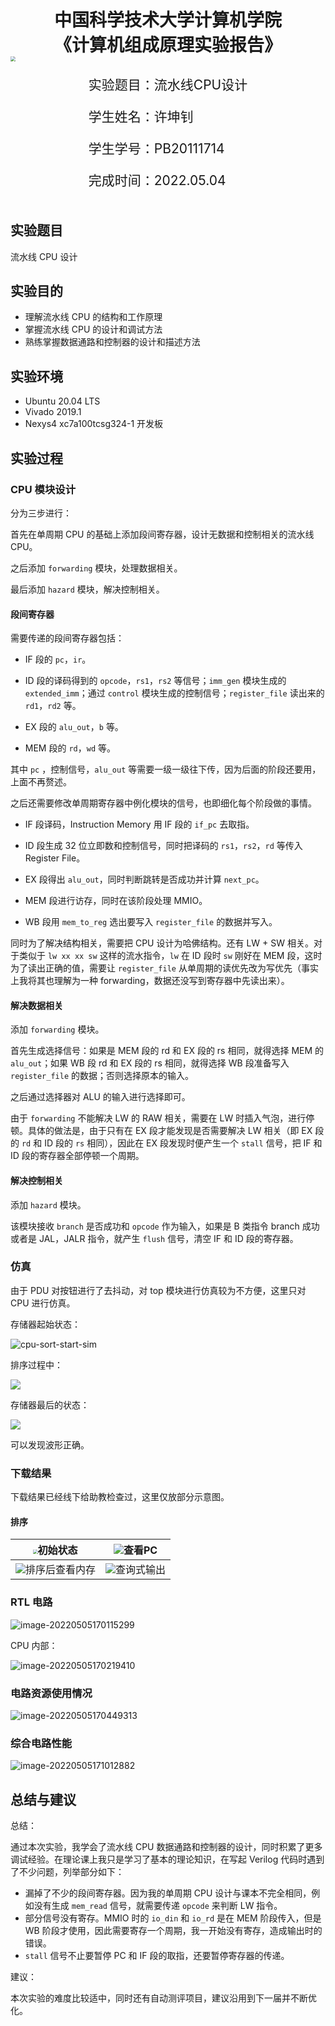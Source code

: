 <div style="text-align:center;font-size:2em;font-weight:bold;margin-top:20%">中国科学技术大学计算机学院</div>

<div style="text-align:center;font-size:2em;font-weight:bold;">《计算机组成原理实验报告》</div>







<img src="logo.png" style="zoom: 50%;" />





<div style="display: flex;flex-direction: column;align-items: center;font-size:1.5em">
<div>
<p>实验题目：流水线CPU设计</p>
<p>学生姓名：许坤钊</p>
<p>学生学号：PB20111714</p>
<p>完成时间：2022.05.04</p>
</div>
</div>





<div style="page-break-after:always"></div>

## 实验题目

流水线 CPU 设计

## 实验目的

+ 理解流水线 CPU 的结构和工作原理
+ 掌握流水线 CPU 的设计和调试方法
+ 熟练掌握数据通路和控制器的设计和描述方法

## 实验环境

+ Ubuntu 20.04 LTS
+ Vivado 2019.1
+ Nexys4 xc7a100tcsg324-1 开发板

## 实验过程

### CPU 模块设计

分为三步进行：

首先在单周期 CPU 的基础上添加段间寄存器，设计无数据和控制相关的流水线 CPU。

之后添加 `forwarding` 模块，处理数据相关。

最后添加 `hazard` 模块，解决控制相关。

#### 段间寄存器

需要传递的段间寄存器包括：

+ IF 段的 `pc`，`ir`。

+ ID 段的译码得到的 `opcode`，`rs1`，`rs2` 等信号；`imm_gen` 模块生成的 `extended_imm`；通过 `control` 模块生成的控制信号；`register_file` 读出来的 `rd1`，`rd2` 等。

+ EX 段的 `alu_out`，`b` 等。

+ MEM 段的 `rd`，`wd` 等。

其中 `pc` ，控制信号，`alu_out` 等需要一级一级往下传，因为后面的阶段还要用，上面不再赘述。

之后还需要修改单周期寄存器中例化模块的信号，也即细化每个阶段做的事情。

+ IF 段译码，Instruction Memory 用 IF 段的 `if_pc` 去取指。

+ ID 段生成 32 位立即数和控制信号，同时把译码的 `rs1`，`rs2`，`rd` 等传入 Register File。

+ EX 段得出 `alu_out`，同时判断跳转是否成功并计算 `next_pc`。

+ MEM 段进行访存，同时在该阶段处理 MMIO。

+ WB 段用 `mem_to_reg` 选出要写入 `register_file` 的数据并写入。

同时为了解决结构相关，需要把 CPU 设计为哈佛结构。还有 LW + SW 相关。对于类似于 `lw xx xx sw` 这样的流水指令，`lw` 在 ID 段时 `sw` 刚好在 MEM 段，这时为了读出正确的值，需要让 `register_file` 从单周期的读优先改为写优先（事实上我将其也理解为一种 forwarding，数据还没写到寄存器中先读出来）。

#### 解决数据相关

添加 `forwarding` 模块。

首先生成选择信号：如果是 MEM 段的 rd 和 EX 段的 rs 相同，就得选择 MEM 的 `alu_out`；如果 WB 段 rd 和   EX 段的 rs 相同，就得选择 WB 段准备写入 `register_file` 的数据；否则选择原本的输入。

之后通过选择器对 ALU 的输入进行选择即可。

由于 `forwarding` 不能解决 LW 的 RAW 相关，需要在 LW 时插入气泡，进行停顿。具体的做法是，由于只有在 EX 段才能发现是否需要解决 LW 相关（即 EX 段的 `rd` 和 ID 段的 `rs` 相同），因此在 EX 段发现时便产生一个 `stall` 信号，把 IF 和 ID 段的寄存器全部停顿一个周期。

#### 解决控制相关

添加 `hazard` 模块。

该模块接收 `branch` 是否成功和 `opcode` 作为输入，如果是 B 类指令 branch 成功或者是 JAL，JALR 指令，就产生 `flush` 信号，清空 IF 和 ID 段的寄存器。

### 仿真

由于 PDU 对按钮进行了去抖动，对 top 模块进行仿真较为不方便，这里只对 CPU 进行仿真。

存储器起始状态：

![cpu-sort-start-sim](images/cpu-sort-start-sim.png)

排序过程中：

![](images/cpu-sort-middle-sim.png)

存储器最后的状态：

![](images/cpu-sort-end-sim.png)

可以发现波形正确。

### 下载结果

下载结果已经线下给助教检查过，这里仅放部分示意图。

#### 排序

| <img src="images/init.png" style="zoom:45%;" />初始状态 | ![](images/chk_pc.png)查看PC  |
| ------------------------------------------------------- | ----------------------------- |
| ![](images/chk.png)排序后查看内存                       | ![](images/mmo.png)查询式输出 |

### RTL 电路

![image-20220505170115299](images/image-20220505170115299.png)

CPU 内部：

![image-20220505170219410](images/image-20220505170219410.png)

### 电路资源使用情况

![image-20220505170449313](images/image-20220505170449313.png)

### 综合电路性能

![image-20220505171012882](images/image-20220505171012882.png)

## 总结与建议

总结：

通过本次实验，我学会了流水线 CPU 数据通路和控制器的设计，同时积累了更多调试经验。在理论课上我只是学习了基本的理论知识，在写起 Verilog 代码时遇到了不少问题，列举部分如下：

+ 漏掉了不少的段间寄存器。因为我的单周期 CPU 设计与课本不完全相同，例如没有生成 `mem_read` 信号，就需要传递 `opcode` 来判断 LW 指令。
+ 部分信号没有寄存。MMIO 时的 `io_din` 和 `io_rd` 是在 MEM 阶段传入，但是 WB 阶段才使用，因此需要寄存一个周期，我一开始没有寄存，造成输出时的错误。
+ `stall` 信号不止要暂停 PC 和 IF 段的取指，还要暂停寄存器的传递。

建议：

本次实验的难度比较适中，同时还有自动测评项目，建议沿用到下一届并不断优化。
